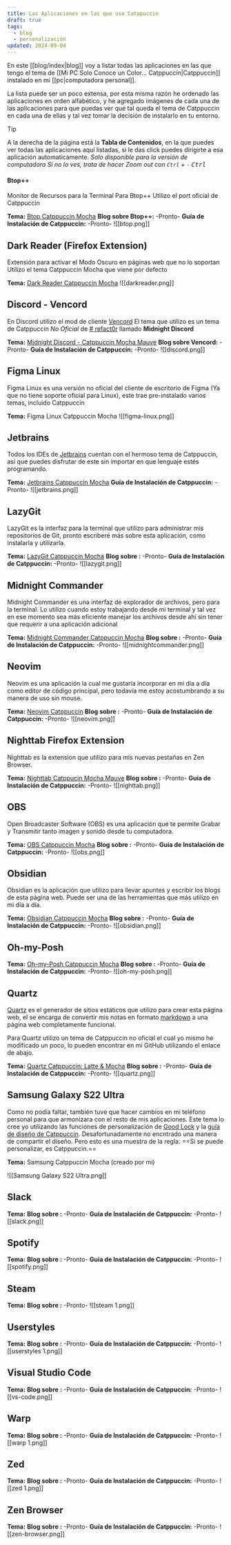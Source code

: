 ```yaml
---
title: Las Aplicaciones en las que uso Catppuccin
draft: true
tags:
  - blog
  - personalización
updated: 2024-09-04
---
```


En este [[blog/index|blog]] voy a listar todas las aplicaciones en las que tengo el tema de  [[Mi PC Solo Conoce un Color... Catppuccin|Catppuccin]] instalado en mi [[pc|computadora personal]].

La lista puede ser un poco extensa, por esta misma razón he ordenado las aplicaciones en orden alfabético, y he agregado imágenes de cada una de las aplicaciones para que puedas ver que tal queda el tema de Catppuccin en cada una de ellas y tal vez tomar la decisión de instalarlo en tu entorno.

> [!tip]
> A la derecha de la página está la **Tabla de Contenidos**, en la que puedes ver todas las aplicaciones aquí listadas, si le das click puedes dirigirte a esa aplicación automaticamente.
> *Solo disponible para la versión de computadora*
> *Si no lo ves, trata de hacer Zoom out con `Ctrl` + `-` <kbd>Ctrl</kbd>*

#### Btop++
Monitor de Recursos para la Terminal
Para Btop++ Utilizo el port oficial de Catppuccin

**Tema:** [Btop Catppuccin Mocha](https://github.com/catppuccin/btop)
**Blog sobre Btop++:** -Pronto-
**Guía de Instalación de Catppuccin:** -Pronto-
![[btop.png]]

## Dark Reader (Firefox Extension)
Extensión para activar el Modo Oscuro en páginas web que no lo soportan
Utilizo el tema Catppuccin Mocha que viene por defecto

**Tema:** [Dark Reader Catppuccin Mocha](https://github.com/catppuccin/dark-reader)
![[darkreader.png]]

## Discord - Vencord
En Discord utilizo el mod de cliente [Vencord](https://vencord.dev/)
El tema que utilizo es un tema de Catppuccin *No Oficial* de [# refact0r](https://github.com/refact0r) llamado **Midnight Discord**

**Tema:** [Midnight Discord - Catppuccin Mocha Mauve](https://github.com/refact0r/midnight-discord?tab=readme-ov-file#catppuccin-mocha-mauve)
**Blog sobre Vencord:** -Pronto-
**Guía de Instalación de Catppuccin:** -Pronto-
![[discord.png]]

## Figma Linux
Figma Linux es una versión no oficial del cliente de escritorio de Figma (Ya que no tiene soporte oficial para Linux), este trae pre-instalado varios temas, incluido Catppuccin

**Tema:** Figma Linux Catppuccin Mocha
![[figma-linux.png]]

## Jetbrains
Todos los IDEs de [Jetbrains](https://www.jetbrains.com/) cuentan con el hermoso tema de Catppuccin, así que puedes disfrutar de este sin importar en que lenguaje estés programando.

**Tema:** [Jetbrains Catppuccin Mocha](https://github.com/catppuccin/jetbrains)
**Guía de Instalación de Catppuccin:** -Pronto-
![[jetbrains.png]]

## LazyGit
LazyGit es la interfaz para la terminal que utilizo para administrar mis repositorios de Git, pronto escriberé más sobre esta aplicación, como instalarla y utilizarla.

**Tema:** [LazyGit Catppuccin Mocha](https://github.com/catppuccin/lazygit)
**Blog sobre :** -Pronto-
**Guía de Instalación de Catppuccin:** -Pronto-
![[lazygit.png]]

## Midnight Commander
Midnight Commander es una interfaz de explorador de archivos, pero para la terminal.
Lo utilizo cuando estoy trabajando desde mi terminal y tal vez en ese momento sea más eficiente manejar los archivos desde ahí sin tener que requerir a una aplicación adicional

**Tema:** [Midnight Commander Catppuccin Mocha](https://github.com/catppuccin/mc)
**Blog sobre :** -Pronto-
**Guía de Instalación de Catppuccin:** -Pronto-
![[midnightcommander.png]]

## Neovim
Neovim es una aplicación la cual me gustaría incorporar en mi día a día como editor de código principal, pero todavía me estoy acostumbrando a su manera de uso sin mouse.

**Tema:** [Neovim Catppuccin](https://github.com/catppuccin/nvim)
**Blog sobre :** -Pronto-
**Guía de Instalación de Catppuccin:** -Pronto-
![[neovim.png]]

## Nighttab Firefox Extension
Nighttab es la extension que utilizo para mis nuevas pestañas en Zen Browser.

**Tema:** [Nighttab Catppucin Mocha Mauve](https://github.com/catppuccin/nighttab)
**Blog sobre :** -Pronto-
**Guía de Instalación de Catppuccin:** -Pronto-
![[nighttab.png]]

## OBS
Open Broadcaster Software (OBS) es una aplicación que te permite Grabar y Transmitir tanto imagen y sonido desde tu computadora.

**Tema:** [OBS Catppuccin Mocha](https://github.com/catppuccin/obs)
**Blog sobre :** -Pronto-
**Guía de Instalación de Catppuccin:** -Pronto-
![[obs.png]]

## Obsidian
Obsidian es la aplicación que utilizo para llevar apuntes y escribir los blogs de esta página web.
Puede ser una de las herramientas que más utilizo en mi día a día.

**Tema:** [Obsidian Catppuccin Mocha](https://github.com/catppuccin/obsidian)
**Blog sobre :** -Pronto-
**Guía de Instalación de Catppuccin:** -Pronto-
![[obsidian.png]]

## Oh-my-Posh

**Tema:** [Oh-my-Posh Catppuccin Mocha](https://ohmyposh.dev/docs/themes#catppuccin_mocha)
**Blog sobre :** -Pronto-
**Guía de Instalación de Catppuccin:** -Pronto-
![[oh-my-posh.png]]

## Quartz
[Quartz](https://quartz.jzhao.xyz/) es el generador de sitios estáticos que utilizo para crear esta página web, el se encarga de convertir mis notas en formato [markdown](https://www.markdownguide.org/) a una página web completamente funcional.

Para Quartz utilizo un tema de Catppuccin no oficial el cual yo mismo he modificado un poco, lo pueden encontrar en mi GitHub utilizando el enlace de abajo.

**Tema:** [Quartz Catppuccin: Latte & Mocha](https://gist.github.com/IAmJafeth/3827a4fca5908c8e399e101276e68f31)
**Blog sobre :** -Pronto-
**Guía de Instalación de Catppuccin:** -Pronto-
![[quartz.png]]

## Samsung Galaxy S22 Ultra
Como no podía faltar, también tuve que hacer cambios en mi teléfono personal para que armonizara con el resto de mis aplicaciones.
Este tema lo cree yo utilizando las funciones de personalización de [Good Lock](https://galaxystore.samsung.com/detail/com.samsung.android.goodlock) y la [guía de diseño de Catppuccin](https://github.com/catppuccin/catppuccin/blob/main/docs/style-guide.md). Desafortunadamente no encntrado una manera de compartir el diseño.
Pero esto es una muestra de la regla: ==Si se puede personalizar, es Catppuccin.==

**Tema:** Samsung Catppuccin Mocha (creado por mi)

![[Samsung Galaxy S22 Ultra.png]]


## Slack
**Tema:** []()
**Blog sobre :** -Pronto-
**Guía de Instalación de Catppuccin:** -Pronto-
![[slack.png]]

## Spotify
**Tema:** []()
**Blog sobre :** -Pronto-
**Guía de Instalación de Catppuccin:** -Pronto-
![[spotify.png]]

## Steam
**Tema:** []()
**Blog sobre :** -Pronto-
![[steam 1.png]]


## Userstyles
**Tema:** []()
**Blog sobre :** -Pronto-
**Guía de Instalación de Catppuccin:** -Pronto-
![[userstyles 1.png]]

## Visual Studio Code
**Tema:** []()
**Blog sobre :** -Pronto-
**Guía de Instalación de Catppuccin:** -Pronto-
![[vs-code.png]]

## Warp
**Tema:** []()
**Blog sobre :** -Pronto-
**Guía de Instalación de Catppuccin:** -Pronto-
![[warp 1.png]]

## Zed
**Tema:** []()
**Blog sobre :** -Pronto-
**Guía de Instalación de Catppuccin:** -Pronto-
![[zed 1.png]]

## Zen Browser
**Tema:** []()
**Blog sobre :** -Pronto-
**Guía de Instalación de Catppuccin:** -Pronto-
![[zen-browser.png]]